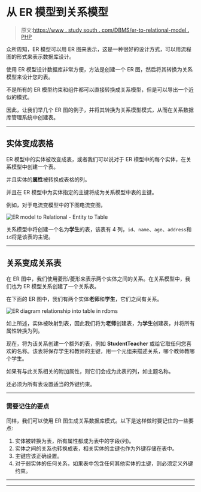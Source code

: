 # 从 ER 模型到关系模型

> 原文:[https://www . study south . com/DBMS/er-to-relational-model . PHP](https://www.studytonight.com/dbms/er-to-relational-model.php)

众所周知，ER 模型可以用 ER 图来表示，这是一种很好的设计方式，可以用流程图的形式来表示数据库设计。

使用 ER 模型设计数据库非常方便，方法是创建一个 ER 图，然后将其转换为关系模型来设计您的表。

不是所有的 ER 模型约束和组件都可以直接转换成关系模型，但是可以导出一个近似的模式。

因此，让我们举几个 ER 图的例子，并将其转换为关系模型模式，从而在关系数据库管理系统中创建表。

* * *

## 实体变成表格

ER 模型中的实体被改变成表，或者我们可以说对于 ER 模型中的每个实体，在关系模型中创建一个表。

并且实体的**属性**被转换成表格的列。

并且在 ER 模型中为实体指定的主键将成为关系模型中表的主键。

例如，对于电流变模型中的下图电流变图，

![ER model to Relational - Entity to Table](../Images/dfabe12e79ad59b01a24907e93762035.png)

关系模型中将创建一个名为**学生**的表，该表有 4 列，`id`、`name`、`age`、`address`和`id`将是该表的主键。

* * *

## 关系变成关系表

在 ER 图中，我们使用菱形/菱形来表示两个实体之间的关系。在关系模型中，我们也为 ER 模型关系创建了一个关系表。

在下面的 ER 图中，我们有两个实体**老师**和**学生**，它们之间有关系。

![ER diagram relationship into table in rdbms](../Images/12988558d7a85fb9de40a967ced506a4.png)

如上所述，实体被映射到表，因此我们将为**老师**创建表，为**学生**创建表，并将所有属性转换为列。

现在，将为该关系创建一个额外的表，例如 **StudentTeacher** 或给它取任何您喜欢的名称。该表将保存学生和教师的主键，用一个元组来描述关系，哪个教师教哪个学生。

如果有与此关系相关的附加属性，则它们会成为此表的列，如主题名称。

还必须为所有表设置适当的外键约束。

* * *

### 需要记住的要点

同样，我们可以使用 ER 图生成关系数据库模式。以下是这样做时要记住的一些要点:

1.  实体被转换为表，所有属性都成为表中的字段(列)。
2.  实体之间的关系也转换成表，相关实体的主键也作为外键存储在表中。
3.  主键应该正确设置。
4.  对于弱实体的任何关系，如果表中包含任何其他实体的主键，则必须定义外键约束。

* * *

* * *